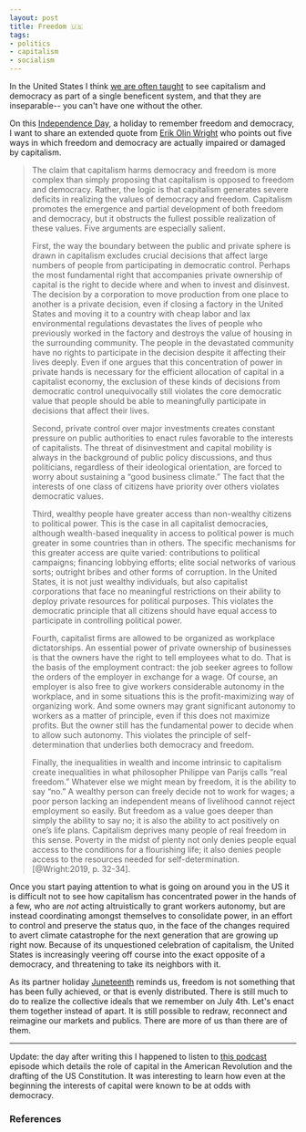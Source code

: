 ```yaml
---
layout: post
title: Freedom 🇺🇸
tags:
- politics
- capitalism
- socialism
---
```


In the United States I think [we are often taught] to see capitalism and democracy as part of a single beneficent system, and that they are inseparable--
you can't have one without the other.

On this [Independence Day], a holiday to remember freedom and democracy, I want to share an extended quote from [Erik Olin Wright] who points out five ways in which freedom and democracy are actually impaired or damaged by capitalism.

> The claim that capitalism harms democracy and freedom is more complex than
> simply proposing that capitalism is opposed to freedom and democracy. Rather,
> the logic is that capitalism generates severe deficits in realizing the
> values of democracy and freedom. Capitalism promotes the emergence and
> partial development of both freedom and democracy, but it obstructs the
> fullest possible realization of these values. Five arguments are especially
> salient.
>
> First, the way the boundary between the public and private sphere is drawn in
> capitalism excludes crucial decisions that affect large numbers of people
> from participating in democratic control. Perhaps the most fundamental right
> that accompanies private ownership of capital is the right to decide where
> and when to invest and disinvest. The decision by a corporation to move
> production from one place to another is a private decision, even if closing a
> factory in the United States and moving it to a country with cheap labor and
> lax environmental regulations devastates the lives of people who previously
> worked in the factory and destroys the value of housing in the surrounding
> community. The people in the devastated community have no rights to
> participate in the decision despite it affecting their lives deeply. Even if
> one argues that this concentration of power in private hands is necessary for
> the efficient allocation of capital in a capitalist economy, the exclusion of
> these kinds of decisions from democratic control unequivocally still violates
> the core democratic value that people should be able to meaningfully
> participate in decisions that affect their lives.
>
> Second, private control over major investments creates constant pressure on
> public authorities to enact rules favorable to the interests of capitalists.
> The threat of disinvestment and capital mobility is always in the background
> of public policy discussions, and thus politicians, regardless of their
> ideological orientation, are forced to worry about sustaining a “good
> business climate.” The fact that the interests of one class of citizens have
> priority over others violates democratic values.
>
> Third, wealthy people have greater access than non-wealthy citizens to
> political power. This is the case in all capitalist democracies, although
> wealth-based inequality in access to political power is much greater in some
> countries than in others. The specific mechanisms for this greater access are
> quite varied: contributions to political campaigns; financing lobbying
> efforts; elite social networks of various sorts; outright bribes and other
> forms of corruption. In the United States, it is not just wealthy
> individuals, but also capitalist corporations that face no meaningful
> restrictions on their ability to deploy private resources for political
> purposes. This violates the democratic principle that all citizens should
> have equal access to participate in controlling political power.
> 
> Fourth, capitalist firms are allowed to be organized as workplace
> dictatorships. An essential power of private ownership of businesses is that
> the owners have the right to tell employees what to do. That is the basis of
> the employment contract: the job seeker agrees to follow the orders of the
> employer in exchange for a wage. Of course, an employer is also free to give
> workers considerable autonomy in the workplace, and in some situations this
> is the profit-maximizing way of organizing work. And some owners may grant
> significant autonomy to workers as a matter of principle, even if this does
> not maximize profits. But the owner still has the fundamental power to decide
> when to allow such autonomy. This violates the principle of
> self-determination that underlies both democracy and freedom.
>
> Finally, the inequalities in wealth and income intrinsic to capitalism create
> inequalities in what philosopher Philippe van Parijs calls “real freedom.”
> Whatever else we might mean by freedom, it is the ability to say “no.” A
> wealthy person can freely decide not to work for wages; a poor person lacking
> an independent means of livelihood cannot reject employment so easily. But
> freedom as a value goes deeper than simply the ability to say no; it is also
> the ability to act positively on one’s life plans. Capitalism deprives many
> people of real freedom in this sense. Poverty in the midst of plenty not only
> denies people equal access to the conditions for a flourishing life; it also
> denies people access to the resources needed for self-determination. [@Wright:2019, p. 32-34].

Once you start paying attention to what is going on around you in the US it is difficult not to see how capitalism has concentrated power in the hands of a few, who are *not* acting altruistically to grant workers autonomy, but are instead coordinating amongst themselves to consolidate power, in an effort to control and preserve the status quo, in the face of the changes required to avert climate catastrophe for the next generation that are growing up right now. Because of its unquestioned celebration of capitalism, the United States is increasingly veering off course into the exact opposite of a democracy, and threatening to take its neighbors with it.

As its partner holiday [Juneteenth] reminds us, freedom is not something that has been fully achieved, or that is evenly distributed. There is still much to do to realize the collective ideals that we remember on July 4th. Let's enact them together instead of apart. It is still possible to redraw, reconnect and reimagine our markets and publics. There are more of us than there are of them.

---

Update: the day after writing this I happened to listen to [this podcast] episode which details the role of capital in the American Revolution and the drafting of the US Constitution. It was interesting to learn how even at the beginning the interests of capital were known to be at odds with democracy.

### References

[Erik Olin Wright]: https://en.wikipedia.org/wiki/Erik_Olin_Wright
[Juneteenth]: https://en.wikipedia.org/wiki/Juneteenth
[we are often taught]: https://en.wikipedia.org/wiki/American_Dream
[Independence Day]: https://en.wikipedia.org/wiki/Independence_Day_(United_States)
[this podcast]: https://www.cbc.ca/radio/ideas/contested-democracy-american-politics-1.6643338
